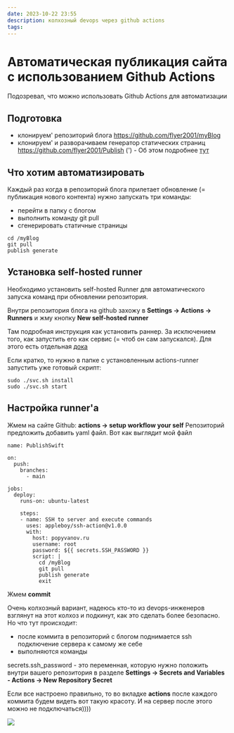 ```yaml
---
date: 2023-10-22 23:55
description: колхозный devops через github actions
tags:
---
```

# Автоматическая публикация сайта с использованием Github Actions
Подозревал, что можно использовать Github Actions для автоматизации

## Подготовка
- клонируем' репозиторий блога https://github.com/flyer2001/myBlog
- клонируем' и разворачиваем генератор статических страниц https://github.com/flyer2001/Publish
(') - Об этом подробнее [тут](/publish-swift-server-blog) 

## Что хотим автоматизировать
Каждый раз когда в репозиторий блога прилетает обновление (= публикация нового контента) нужно запускать три команды:
- перейти в папку с блогом
- выполнить команду git pull
- сгенерировать статичные страницы
```
cd /myBlog
git pull
publish generate
```

## Установка self-hosted runner 

Необходимо установить self-hosted Runner для автоматического запуска команд при обновлении репозитория.

Внутри репозитория блога на github захожу в **Settings -> Actions -> Runners**  и жму кнопку **New self-hosted runner**

Там подробная инструкция как установить раннер. За исключением того, как запустить его как сервис (= чтоб он сам запускался). Для этого есть отдельная [дока](https://docs.github.com/en/actions/hosting-your-own-runners/managing-self-hosted-runners/configuring-the-self-hosted-runner-application-as-a-service)

Если кратко, то нужно в папке с установленным actions-runner запустить уже готовый скрипт:
```
sudo ./svc.sh install
sudo ./svc.sh start
```
## Настройка runner'а
 
Жмем на сайте Github: **actions -> setup workflow your self**
Репозиторий предложить добавить yaml файл. Вот как выглядит мой файл

```
name: PublishSwift

on:
  push:
    branches:
      - main

jobs:
  deploy:
    runs-on: ubuntu-latest

    steps:
    - name: SSH to server and execute commands
      uses: appleboy/ssh-action@v1.0.0
      with:
        host: popyvanov.ru
        username: root
        password: ${{ secrets.SSH_PASSWORD }}
        script: |
          cd /myBlog
          git pull
          publish generate
          exit

```

Жмем **commit**

Очень колхозный вариант, надеюсь кто-то из devops-инженеров взглянут на этот колхоз и подкинут, как это сделать более безопасно. Но что тут происходит:
- после коммита в репозиторий с блогом поднимается ssh подключение сервера к самому же себе
- выполняются команды 

secrets.ssh_password - это переменная, которую нужно положить внутри вашего репозитория в разделе **Settings -> Secrets and Variables - Actions -> New Repository Secret**

Если все настроено правильно, то во вкладке **actions** после каждого коммита будем видеть вот такую красоту. И на сервер после этого можно не подключаться))))

![](https://habrastorage.org/webt/jg/2a/_1/jg2a_1mqdxfmzo3bw3tkgszdg2a.png)